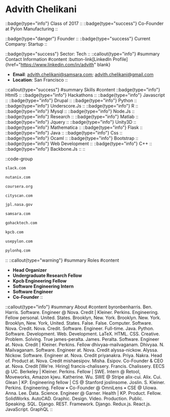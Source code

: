 # Advith Chelikani
::badge{type="info"}
Class of 2017
::
::badge{type="success"}
Co-Founder at Pylon Manufacturing
::

::badge{type="danger"}
Founder
::
::badge{type="success"}
Current Company: Startup
::

::badge{type="success"}
Sector: Tech
::
::callout{type="info"}
#summary
Contact Information
#content
:button-link[LinkedIn Profile]{href="https://www.linkedin.com/in/advith" blank}
- **Email**: advith.chelikani@samsara.com; advith.chelikani@gmail.com
- **Location**: San Francisco
::

::callout{type="success"}
#summary
Skills
#content
::badge{type="info"}
Html5
::
::badge{type="info"}
Hackathons
::
::badge{type="info"}
Javascript
::
::badge{type="info"}
Drupal
::
::badge{type="info"}
Python
::
::badge{type="info"}
Underscore.Js
::
::badge{type="info"}
R
::
::badge{type="info"}
Mysql
::
::badge{type="info"}
Node.Js
::
::badge{type="info"}
Research
::
::badge{type="info"}
Matlab
::
::badge{type="info"}
Jquery
::
::badge{type="info"}
Unity3D
::
::badge{type="info"}
Mathematica
::
::badge{type="info"}
Flask
::
::badge{type="info"}
Java
::
::badge{type="info"}
Css
::
::badge{type="info"}
Ocaml
::
::badge{type="info"}
Bootstrap
::
::badge{type="info"}
Web Development
::
::badge{type="info"}
C++
::
::badge{type="info"}
Backbone.Js
::
::

::code-group
```bash [Slack]
slack.com
```
```bash [Nutanix]
nutanix.com
```
```bash [Coursera]
coursera.org
```
```bash [CityScan]
cityscan.com
```
```bash [NASA Jet Propulsion Laboratory]
jpl.nasa.gov
```
```bash [Samsara]
samsara.com
```
```bash [HackTech]
gohacktech.com
```
```bash [Kleiner Perkins Caufield & Byers]
kpcb.com
```
```bash [Pylon]
usepylon.com
```
```bash [Pylon Manufacturing]
pylonhq.com
```
::
::callout{type="warning"}
#summary
Roles
#content
- **Head Organizer**
- **Undergraduate Research Fellow**
- **Kpcb Engineering Fellow**
- **Software Engineering Intern**
- **Software Engineer**
- **Co-Founder**
::

::callout{type="info"}
#summary
About
#content
byronbenharris. Ben. Harris. Software. Engineer @ Nova. Credit | Kleiner. Perkins. Engineering. Fellow personal. United. States. Brooklyn, New. York. Brooklyn. New. York. Brooklyn, New. York, United. States. False. False. Computer. Software. Nova. Credit. Nova. Credit. Software. Engineer. Full-time. Java. Python. Software. Development. Web. Development. LaTeX. HTML. CSS. Creative. Problem. Solving. True james-peralta. James. Peralta. Software. Engineer at. Nova. Credit | Kleiner. Perkins. Fellow dhivyaa-mailvaganam. Dhivyaa. N. Mailvaganam. Software. Engineer at. Nova. Credit alyssa-nickow. Alyssa. Nickow. Software. Engineer at. Nova. Credit priyanakra. Priya. Nakra. Head of. Product at. Nova. Credit mishaesipov. Misha. Esipov. Co-Founder & CEO at. Nova. Credit [We're. Hiring] francis-chalissery. Francis. Chalissery. EECS @ UC. Berkeley | Kleiner. Perkins. Fellow | SWE. Intern @ Retool, Moveworks, Amazon kjwu. Katherine. Wu. SWE @ Stripe alix-cui. Alix. Cui. Glean | KP. Engineering fellow | CS @ Stanford joslinsome. Joslin. S. Kleiner. Perkins. Engineering. Fellow • Co-Founder @ OmniLens • CSE @ Uiowa. Anna. Lee. Data. Science. Engineer @ Garner. Health | KP. Product. Fellow. SolidWorks. AutoCAD. Graphic. Design. Video. Production. Public. Speaking. SQL. Django. REST. Framework. Django. Redux.js. React.js. JavaScript. GraphQL
::
